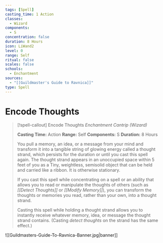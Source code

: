 ```yaml
---
tags: [Spell]
casting_time: 1 Action
classes:
  - Wizard
components:
  - S
concentration: false
duration: 8 Hours
icon: LiWand2
level: 0
range: Self
ritual: false
scales: false
schools:
  - Enchantment
sources:
  - "[[Guildmaster's Guide to Ravnica]]"
type: Spell
---
```

# Encode Thoughts
>[!spell-callout] Encode Thoughts
>_Enchantment Cantrip (Wizard)_
>
>**Casting Time:** Action
>**Range:** Self
>**Components:** S
>**Duration:** 8 Hours
>
>You pull a memory, an idea, or a message from your mind and transform it into a tangible string of glowing energy called a thought strand, which persists for the duration or until you cast this spell again. The thought strand appears in an unoccupied space within 5 feet of you as a Tiny, weightless, semisolid object that can be held and carried like a ribbon. It is otherwise stationary.
>
>If you cast this spell while concentrating on a spell or an ability that allows you to read or manipulate the thoughts of others (such as *[[Detect Thoughts]]* or *[[Modify Memory]]*), you can transform the thoughts or memories you read, rather than your own, into a thought strand.
>
>Casting this spell while holding a thought strand allows you to instantly receive whatever memory, idea, or message the thought strand contains. (Casting *detect thoughts* on the strand has the same effect.)

![[Guildmasters-Guide-To-Ravnica-Banner.jpg|banner]]
